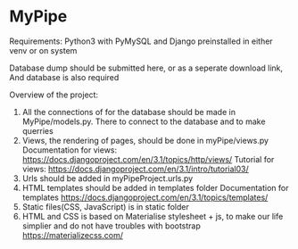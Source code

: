 # MyPipe

Requirements:
Python3 with PyMySQL and Django preinstalled in either venv or on system

Database dump should be submitted here, or as a seperate download link,
And database is also required

Overview of the project:

1. All the connections of for the database should be made in MyPipe/models.py. There to connect to the database and to make querries
2. Views, the rendering of pages, should be done in myPipe/views.py
Documentation for views: https://docs.djangoproject.com/en/3.1/topics/http/views/
Tutorial for views: https://docs.djangoproject.com/en/3.1/intro/tutorial03/
3. Urls should be added in myPipeProject.urls.py
4. HTML templates should be added in templates folder
Documentation for templates https://docs.djangoproject.com/en/3.1/topics/templates/
5. Static files(CSS, JavaScript) is in static folder
6. HTML and CSS is based on Materialise stylesheet + js, to make our life simplier and do not have troubles with bootstrap
https://materializecss.com/
